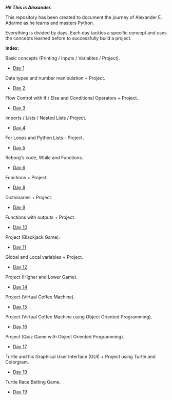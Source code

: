 _**Hi! This is Alexander.**_

This repository has been created to document the journey of Alexander E. Adarme as he learns and masters Python.

Everything is divided by days. Each day tackles a specific concept and uses the concepts learned before to successfully build a project.

**Index:**

Basic concepts (Printing / Inputs / Variables / Project).
- [Day 1](https://github.com/Lexeuz/100-days-of-code/tree/main/Day1)

Data types and number manipulation + Project.
- [Day 2](https://github.com/Lexeuz/100-days-of-code/tree/main/Day2)

Flow Control with If / Else and Conditional Operators + Project.
- [Day 3](https://github.com/Lexeuz/100-days-of-code/tree/main/Day3)

Imports / Lists / Nested Lists / Project.
- [Day 4](https://github.com/Lexeuz/100-days-of-code/tree/main/Day4)

For Loops and Python Lists - Project.
- [Day 5](https://github.com/Lexeuz/100-days-of-code/tree/main/Day5)

Reborg's code, While and Functions.
- [Day 6](https://github.com/Lexeuz/100-days-of-code/tree/main/Day6)

Functions + Project.
- [Day 8](https://github.com/Lexeuz/100-days-of-code/tree/main/Day8)

Dictionaries + Project.
- [Day 9](https://github.com/Lexeuz/100-days-of-code/tree/main/Day9)

Functions with outputs + Project.
- [Day 10](https://github.com/Lexeuz/100-days-of-code/tree/main/Day10)

Project (Blackjack Game).
- [Day 11](https://github.com/Lexeuz/100-days-of-code/tree/main/Day11)

Global and Local variables + Project.
- [Day 12](https://github.com/Lexeuz/100-days-of-code/tree/main/Day12)

Project (Higher and Lower Game).
- [Day 14](https://github.com/Lexeuz/100-days-of-code/tree/main/Day14)

Project (Virtual Coffee Machine).
- [Day 15](https://github.com/Lexeuz/100-days-of-code/tree/main/Day15)

Project (Virtual Coffee Machine using Object Oriented Programming).
- [Day 16](https://github.com/Lexeuz/100-days-of-code/tree/main/Day16)

Project (Quiz Game with Object Oriented Programming).
- [Day 17](https://github.com/Lexeuz/100-days-of-code/tree/main/Day17)

Turtle and his Graphical User Interface (GUI) + Project using Turtle and Colorgram.
- [Day 18](https://github.com/Lexeuz/100-days-of-code/tree/main/Day18)

Turtle Race Betting Game.
- [Day 19](https://github.com/Lexeuz/100-days-of-code/tree/main/Day19)

